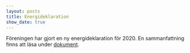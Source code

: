 ```yaml
---
layout: posts
title: Energideklaration
show_date: true
---
```

Föreningen har gjort en ny energideklaration för 2020. En sammanfattning finns att läsa under [dokument](/documents/).
